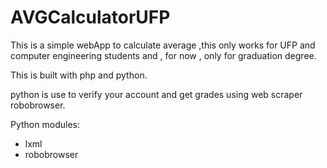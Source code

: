 # AVGCalculatorUFP
This is a simple webApp to calculate average ,this only works for UFP and computer engineering students and , for now , only for graduation degree.  

This is built with php and python.  

 python is use to verify your account and get grades using web scraper robobrowser.


Python modules:  
- lxml  
- robobrowser  
